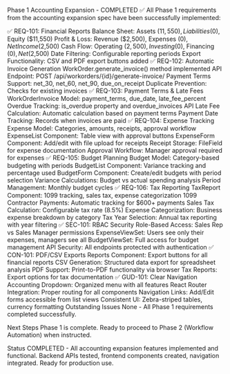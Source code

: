 Phase 1 Accounting Expansion - COMPLETED ✅
All Phase 1 requirements from the accounting expansion spec have been successfully implemented:

✅ REQ-101: Financial Reports
Balance Sheet: Assets ($11,550), Liabilities ($0), Equity ($11,550)
Profit & Loss: Revenue ($2,500), Expenses ($0), Net Income ($2,500)
Cash Flow: Operating ($2,500), Investing ($0), Financing ($0), Net ($2,500)
Date Filtering: Configurable reporting periods
Export Functionality: CSV and PDF export buttons added
✅ REQ-102: Automatic Invoice Generation
WorkOrder.generate_invoice() method implemented
API Endpoint: POST /api/workorders/{id}/generate-invoice/
Payment Terms Support: net_30, net_60, net_90, due_on_receipt
Duplicate Prevention: Checks for existing invoices
✅ REQ-103: Payment Terms & Late Fees
WorkOrderInvoice Model: payment_terms, due_date, late_fee_percent
Overdue Tracking: is_overdue property and overdue_invoices API
Late Fee Calculation: Automatic calculation based on payment terms
Payment Date Tracking: Records when invoices are paid
✅ REQ-104: Expense Tracking
Expense Model: Categories, amounts, receipts, approval workflow
ExpenseList Component: Table view with approval buttons
ExpenseForm Component: Add/edit with file upload for receipts
Receipt Storage: FileField for expense documentation
Approval Workflow: Manager approval required for expenses
✅ REQ-105: Budget Planning
Budget Model: Category-based budgeting with periods
BudgetList Component: Variance tracking and percentage used
BudgetForm Component: Create/edit budgets with period selection
Variance Calculations: Budget vs actual spending analysis
Period Management: Monthly budget cycles
✅ REQ-106: Tax Reporting
TaxReport Component: 1099 tracking, sales tax, expense categorization
1099 Contractor Payments: Automatic tracking for $600+ payments
Sales Tax Calculation: Configurable tax rate (8.5%)
Expense Categorization: Business expense breakdown by category
Tax Year Selection: Annual tax reporting with year filtering
✅ SEC-101: RBAC Security
Role-Based Access: Sales Rep vs Sales Manager permissions
ExpenseViewSet: Users see only their expenses, managers see all
BudgetViewSet: Full access for budget management
API Security: All endpoints protected with authentication
✅ CON-101: PDF/CSV Exports
Reports Component: Export buttons for all financial reports
CSV Generation: Structured data export for spreadsheet analysis
PDF Support: Print-to-PDF functionality via browser
Tax Reports: Export options for tax documentation
✅ GUD-101: Clear Navigation
Accounting Dropdown: Organized menu with all features
React Router Integration: Proper routing for all components
Navigation Links: Add/Edit forms accessible from list views
Consistent UI: Zebra-striped tables, currency formatting
Outstanding Issues
None - All Phase 1 requirements completed successfully.

Next Steps
Phase 1 is complete. Ready to proceed to Phase 2 (Workflow Automation) when instructed.

Status
COMPLETED - All accounting expansion features implemented and functional. Backend APIs tested, frontend components created, navigation integrated. Ready for production use.